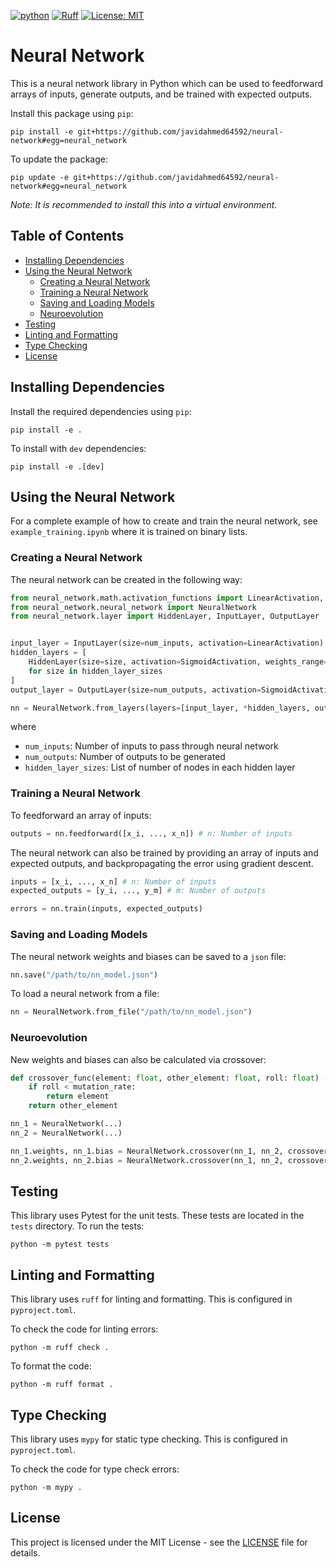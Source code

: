 [![python](https://img.shields.io/badge/Python-3.12-3776AB.svg?style=flat&logo=python&logoColor=ffd343)](https://docs.python.org/3.12/)
[![Ruff](https://img.shields.io/endpoint?url=https://raw.githubusercontent.com/astral-sh/ruff/main/assets/badge/v2.json)](https://github.com/astral-sh/ruff)
[![License: MIT](https://img.shields.io/badge/License-MIT-yellow.svg)](https://opensource.org/licenses/MIT)

<!-- omit from toc -->
# Neural Network
This is a neural network library in Python which can be used to feedforward arrays of inputs, generate outputs, and be trained with expected outputs.

Install this package using `pip`:

    pip install -e git+https://github.com/javidahmed64592/neural-network#egg=neural_network

To update the package:

    pip update -e git+https://github.com/javidahmed64592/neural-network#egg=neural_network

_Note: It is recommended to install this into a virtual environment._

<!-- omit from toc -->
## Table of Contents
- [Installing Dependencies](#installing-dependencies)
- [Using the Neural Network](#using-the-neural-network)
  - [Creating a Neural Network](#creating-a-neural-network)
  - [Training a Neural Network](#training-a-neural-network)
  - [Saving and Loading Models](#saving-and-loading-models)
  - [Neuroevolution](#neuroevolution)
- [Testing](#testing)
- [Linting and Formatting](#linting-and-formatting)
- [Type Checking](#type-checking)
- [License](#license)

## Installing Dependencies
Install the required dependencies using `pip`:

    pip install -e .

To install with `dev` dependencies:

    pip install -e .[dev]

## Using the Neural Network
For a complete example of how to create and train the neural network, see `example_training.ipynb` where it is trained on binary lists.

### Creating a Neural Network
The neural network can be created in the following way:

```python
from neural_network.math.activation_functions import LinearActivation, SigmoidActivation
from neural_network.neural_network import NeuralNetwork
from neural_network.layer import HiddenLayer, InputLayer, OutputLayer


input_layer = InputLayer(size=num_inputs, activation=LinearActivation)
hidden_layers = [
    HiddenLayer(size=size, activation=SigmoidActivation, weights_range=[-1, 1], bias_range=[-1, 1])
    for size in hidden_layer_sizes
]
output_layer = OutputLayer(size=num_outputs, activation=SigmoidActivation, weights_range=[-1, 1], bias_range=[-1, 1])

nn = NeuralNetwork.from_layers(layers=[input_layer, *hidden_layers, output_layer])
```

where

- `num_inputs`: Number of inputs to pass through neural network
- `num_outputs`: Number of outputs to be generated
- `hidden_layer_sizes`: List of number of nodes in each hidden layer

### Training a Neural Network
To feedforward an array of inputs:

```python
outputs = nn.feedforward([x_i, ..., x_n]) # n: Number of inputs
```

The neural network can also be trained by providing an array of inputs and expected outputs, and backpropagating the error using gradient descent.

```python
inputs = [x_i, ..., x_n] # n: Number of inputs
expected_outputs = [y_i, ..., y_m] # m: Number of outputs

errors = nn.train(inputs, expected_outputs)
```

### Saving and Loading Models
The neural network weights and biases can be saved to a `json` file:

```python
nn.save("/path/to/nn_model.json")
```

To load a neural network from a file:

```python
nn = NeuralNetwork.from_file("/path/to/nn_model.json")
```

### Neuroevolution
New weights and biases can also be calculated via crossover:

```python
def crossover_func(element: float, other_element: float, roll: float) -> float:
    if roll < mutation_rate:
        return element
    return other_element

nn_1 = NeuralNetwork(...)
nn_2 = NeuralNetwork(...)

nn_1.weights, nn_1.bias = NeuralNetwork.crossover(nn_1, nn_2, crossover_func)
nn_2.weights, nn_2.bias = NeuralNetwork.crossover(nn_1, nn_2, crossover_func)
```

## Testing
This library uses Pytest for the unit tests.
These tests are located in the `tests` directory.
To run the tests:

    python -m pytest tests

## Linting and Formatting
This library uses `ruff` for linting and formatting.
This is configured in `pyproject.toml`.

To check the code for linting errors:

    python -m ruff check .

To format the code:

    python -m ruff format .

## Type Checking
This library uses `mypy` for static type checking.
This is configured in `pyproject.toml`.

To check the code for type check errors:

    python -m mypy .

## License

This project is licensed under the MIT License - see the [LICENSE](LICENSE) file for details.
